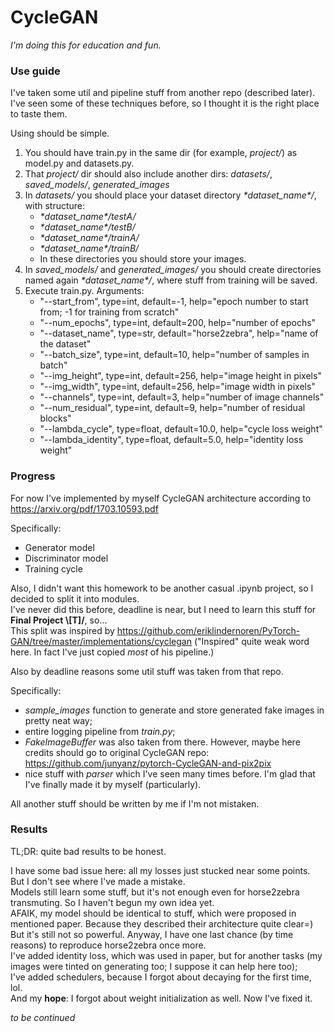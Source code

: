 # CycleGAN

*I'm doing this for education and fun.*

### Use guide
I've taken some util and pipeline stuff from another repo (described later).  
I've seen some of these techniques before, so I thought it is the right place to taste them.

Using should be simple.
1. You should have train.py in the same dir (for example, *project/*) as model.py and datasets.py.
2. That *project/* dir should also include another dirs: *datasets/*, *saved_models/*, *generated_images*
3. In *datasets/* you should place your dataset directory *\*dataset_name\*/*, with structure:
    * *\*dataset_name\*/testA/*
    * *\*dataset_name\*/testB/*
    * *\*dataset_name\*/trainA/*
    * *\*dataset_name\*/trainB/*
    * In these directories you should store your images.
5. In *saved_models/* and *generated_images/* you should create directories named again *\*dataset_name\*/*, where stuff from training will be saved.
6. Execute train.py. Arguments:
    * "--start_from", type=int, default=-1, help="epoch number to start from; -1 for training from scratch"
    * "--num_epochs", type=int, default=200, help="number of epochs"
    * "--dataset_name", type=str, default="horse2zebra", help="name of the dataset"
    * "--batch_size", type=int, default=10, help="number of samples in batch"
    * "--img_height", type=int, default=256, help="image height in pixels"
    * "--img_width", type=int, default=256, help="image width in pixels"
    * "--channels", type=int, default=3, help="number of image channels"
    * "--num_residual", type=int, default=9, help="number of residual blocks"
    * "--lambda_cycle", type=float, default=10.0, help="cycle loss weight"
    * "--lambda_identity", type=float, default=5.0, help="identity loss weight"

### Progress
For now I've implemented by myself CycleGAN architecture according to https://arxiv.org/pdf/1703.10593.pdf  

Specifically:  
* Generator model
* Discriminator model
* Training cycle

Also, I didn't want this homework to be another casual .ipynb project, so I decided to split it into modules.  
I've never did this before, deadline is near, but I need to learn this stuff for **Final Project \\[T]/**, so...   
This split was inspired by https://github.com/eriklindernoren/PyTorch-GAN/tree/master/implementations/cyclegan
("Inspired" quite weak word here. In fact I've just copied *most* of his pipeline.)  

Also by deadline reasons some util stuff was taken from that repo.  

Specifically:
* *sample_images* function to generate and store generated fake images in pretty neat way;
* entire logging pipeline from *train.py*; 
* *FakeImageBuffer* was also taken from there. However, maybe here credits should go to original CycleGAN repo: https://github.com/junyanz/pytorch-CycleGAN-and-pix2pix 
* nice stuff with *parser* which I've seen many times before. I'm glad that I've finally made it by myself (particularly).

All another stuff should be written by me if I'm not mistaken.
### Results
TL;DR: quite bad results to be honest.

I have some bad issue here: all my losses just stucked near some points. But I don't see where I've made a mistake.  
Models still learn some stuff, but it's not enough even for horse2zebra transmuting. So I haven't begun my own idea yet.  
AFAIK, my model should be identical to stuff, which were proposed in mentioned paper. Because they described their architecture quite clear=)  
But it's still not so powerful.
Anyway, I have one last chance (by time reasons) to reproduce horse2zebra once more.  
I've added identity loss, which was used in paper, but for another tasks (my images were tinted on generating too; I suppose it can help here too);  
I've added schedulers, because I forgot about decaying for the first time, lol.  
And my **hope**: I forgot about weight initialization as well. Now I've fixed it.  

*to be continued*
